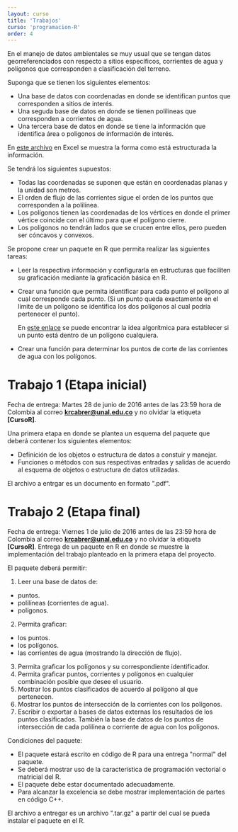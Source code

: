 ```yaml
---
layout: curso
title: 'Trabajos'
curso: 'programacion-R'
order: 4
---
```


En el manejo de datos ambientales se muy usual que se tengan datos
georreferenciados con respecto a sitios específicos, corrientes de agua y
polígonos que corresponden a clasificación del terreno.

Suponga que se tienen los siguientes elementos:

 - Una base de datos con coordenadas en donde se identifican puntos que
   corresponden a sitios de interés.
 - Una seguda base de datos en donde se tienen polilineas que corresponden
   a corrientes de agua.
 - Una tercera base de datos en donde se tiene la información que identifica
   área o polígonos de información de interés.

En [este archivo](EjemploBaseDeDatos.xlsx) en Excel
se muestra la forma como está estructurada la
información.

Se tendrá los siguientes supuestos:

 - Todas las coordenadas se suponen que están en coordenadas planas y
   la unidad son metros.
 - El orden de flujo de las corrientes sigue el orden de los puntos que
   corresponden a la polilínea.
 - Los polígonos tienen las coordenadas de los vértices en donde el primer
   vértice coincide con el último para que el polígono cierre.
 - Los polígonos no tendrán lados que se crucen entre ellos, pero pueden
   ser cóncavos y convexos.     

 Se propone crear un paquete en R que permita realizar las siguientes tareas:

 - Leer la respectiva información y configurarla en estructuras que
   faciliten su graficación mediante la graficación básica en R.
 - Crear una función que permita identificar para cada punto el polígono
   al cual corresponde cada punto. (Si un punto queda exactamente en el
   límite de un polígono se identifica los dos polígonos al cual podría
   pertenecer el punto).

   En [este enlace](http://alienryderflex.com/polygon/) se puede encontrar
   la idea algorítmica para establecer si un punto está dentro de
   un polígono cualquiera.
 - Crear una función para determinar los puntos de corte de las corrientes
   de agua con los polígonos.

# Trabajo 1 (Etapa inicial)

Fecha de entrega: Martes 28 de junio de 2016 antes de las 23:59 hora de
Colombia al correo **krcabrer@unal.edu.co** y no olvidar la etiqueta
**[CursoR]**.

Una primera etapa en donde se plantea un esquema del paquete que deberá
contener los siguientes elementos:

 - Definición de los objetos o estructura de datos a constuir y manejar.
 - Funciones o métodos con sus respectivas entradas y salidas de acuerdo
   al esquema de objetos o estructura de datos utilizadas.

El archivo a entrgar es un documento en formato ".pdf".

# Trabajo 2 (Etapa final)

Fecha de entrega: Viernes 1 de julio de 2016 antes de las 23:59 hora de Colombia
al correo **krcabrer@unal.edu.co** y no olvidar la etiqueta **[CursoR]**.
Entrega de un paquete en R en donde se muestre la implementación del trabajo
planteado en la primera etapa del proyecto.

El paquete deberá permitir:

1. Leer una base de datos de:
  * puntos.
  * polilíneas (corrientes de agua).
  * polígonos.
2. Permita graficar:
  * los puntos.
  * los polígonos.
  * las corrientes de agua (mostrando la dirección de flujo).
3. Permita graficar los polígonos y su correspondiente identificador.
4. Permita graficar puntos, corrientes y polígonos en cualquier
   combinación posible que desee el usuario.
5. Mostrar los puntos clasificados de acuerdo al polígono al que pertenecen.
6. Mostrar los puntos de intersección de la corrientes con los polígonos.
7. Escribir o exportar a bases de datos externas los resultados de los puntos
    clasificados. También la base de datos de los puntos de intersección de
    cada polilínea o corriente de agua con los polígonos.

Condiciones del paquete:

- El paquete estará escrito en código de R para una entrega "normal" del paquete.
- Se deberá mostrar uso de la característica de programación vectorial o
  matricial del R.
- El paquete debe estar documentado adecuadamente.        
- Para alcanzar la excelencia se debe mostrar implementación de partes
  en código C++.


El archivo a entregar es un archivo ".tar.gz" a partir del cual se pueda instalar
el paquete en el R.
